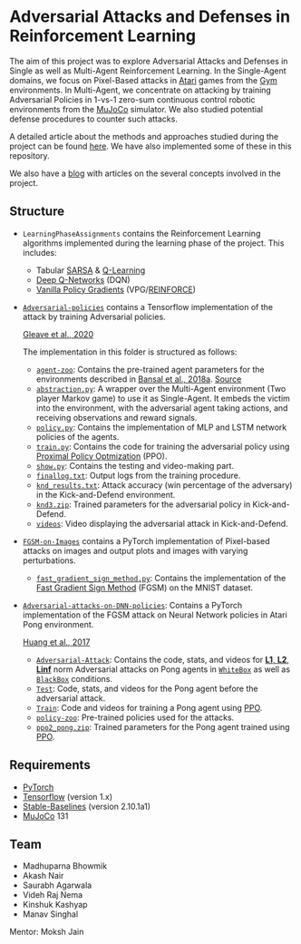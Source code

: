 # Adversarial Attacks and Defenses in Reinforcement Learning

The aim of this project was to explore Adversarial Attacks and Defenses in Single as well as Multi-Agent Reinforcement Learning. In the Single-Agent domains, we focus on Pixel-Based attacks in [Atari](https://gym.openai.com/envs/#atari) games from the [Gym](https://gym.openai.com/) environments. In Multi-Agent, we concentrate on attacking by training Adversarial Policies in 1-vs-1 zero-sum continuous control robotic environments from the [MuJoCo](http://www.mujoco.org/) simulator. We also studied potential defense procedures to counter such attacks.

A detailed article about the methods and approaches studied during the project can be found [here](https://aarl-ieee-nitk.github.io/reinforcement-learning,/adversarial/attacks,/defense/mechanisms/2020/04/09/Survey-on-Adversarial-attacks-and-defenses.html). We have also implemented some of these in this repository.

We also have a [blog](https://aarl-ieee-nitk.github.io/) with articles on the several concepts involved in the project.

## Structure

* `LearningPhaseAssignments` contains the Reinforcement Learning algorithms implemented during the learning phase of the project. This includes:
  * Tabular [SARSA](http://incompleteideas.net/book/first/ebook/node64.html) & [Q-Learning](http://incompleteideas.net/book/first/ebook/node65.html)
  * [Deep Q-Networks](https://www.cs.toronto.edu/~vmnih/docs/dqn.pdf) (DQN)
  * [Vanilla Policy Gradients](https://papers.nips.cc/paper/1713-policy-gradient-methods-for-reinforcement-learning-with-function-approximation.pdf) (VPG/[REINFORCE](https://people.cs.umass.edu/~barto/courses/cs687/williams92simple.pdf))
  
* [`Adversarial-policies`](https://github.com/IEEE-NITK/Adversarial-Reinforcement-Learning/tree/master/Adversarial-policies) contains a Tensorflow implementation of the attack by training Adversarial policies.

  [Gleave et al., 2020](https://arxiv.org/abs/1905.10615)
  
  The implementation in this folder is structured as follows:
    * [`agent-zoo`](https://github.com/IEEE-NITK/Adversarial-Reinforcement-Learning/tree/master/Adversarial-policies/agent-zoo): Contains the pre-trained agent parameters for the environments described in [Bansal et al., 2018a](https://arxiv.org/abs/1710.03748). [Source](https://github.com/openai/multiagent-competition)
    * [`abstraction.py`](https://github.com/IEEE-NITK/Adversarial-Reinforcement-Learning/blob/master/Adversarial-policies/abstraction.py): A wrapper over the Multi-Agent environment (Two player Markov game) to use it as Single-Agent. It embeds the victim into the environment, with the adversarial agent taking actions, and receiving observations and reward signals. 
    * [`policy.py`](https://github.com/IEEE-NITK/Adversarial-Reinforcement-Learning/blob/master/Adversarial-policies/policy.py): Contains the implementation of MLP and LSTM network policies of the agents.
    * [`train.py`](https://github.com/IEEE-NITK/Adversarial-Reinforcement-Learning/blob/master/Adversarial-policies/train.py): Contains the code for training the adversarial policy using [Proximal Policy Optmization](https://aarl-ieee-nitk.github.io/reinforcement-learning,/policy-gradient-methods,/sampled-learning,/optimization/theory/2020/03/25/Proximal-Policy-Optimization.html) (PPO).
    * [`show.py`](https://github.com/IEEE-NITK/Adversarial-Reinforcement-Learning/blob/master/Adversarial-policies/show.py): Contains the testing and video-making part.
    * [`finallog.txt`](https://github.com/IEEE-NITK/Adversarial-Reinforcement-Learning/blob/master/Adversarial-policies/finallog.txt): Output logs from the training procedure.
    * [`knd_results.txt`](https://github.com/IEEE-NITK/Adversarial-Reinforcement-Learning/blob/master/Adversarial-policies/knd_results.txt): Attack accuracy (win percentage of the adversary) in the Kick-and-Defend environment.
    * [`knd3.zip`](https://github.com/IEEE-NITK/Adversarial-Reinforcement-Learning/blob/master/Adversarial-policies/knd3.zip): Trained parameters for the adversarial policy in Kick-and-Defend.
    * [`videos`](https://github.com/IEEE-NITK/Adversarial-Reinforcement-Learning/tree/master/Adversarial-policies/videos/adversarial): Video displaying the adversarial attack in Kick-and-Defend.

* [`FGSM-on-Images`](https://github.com/IEEE-NITK/Adversarial-Reinforcement-Learning/tree/master/FGSM-on-images) contains a PyTorch implementation of Pixel-based attacks on images and output plots and images with varying perturbations.

  * [`fast_gradient_sign_method.py`](https://github.com/IEEE-NITK/Adversarial-Reinforcement-Learning/blob/master/FGSM-on-images/fast_gradient_sign_method.py): Contains the implementation of the [Fast Gradient Sign Method](https://arxiv.org/abs/1412.6572) (FGSM) on the MNIST dataset.
  
* [`Adversarial-attacks-on-DNN-policies`](https://github.com/IEEE-NITK/Adversarial-Reinforcement-Learning/tree/master/Adversarial-attacks-on-DNN-policies): Contains a PyTorch implementation of the FGSM attack on Neural Network policies in Atari Pong environment.

  [Huang et al., 2017](https://arxiv.org/abs/1702.02284)

  * [`Adversarial-Attack`](https://github.com/IEEE-NITK/Adversarial-Reinforcement-Learning/tree/master/Adversarial-attacks-on-DNN-policies/Adversarial-Attack): Contains the code, stats, and videos for [**L1**, **L2**, **Linf**](https://en.wikipedia.org/wiki/Matrix_norm#:~:text=In%20mathematics%2C%20a%20matrix%20norm,matrices%20(of%20given%20dimensions).) norm Adversarial attacks on Pong agents in [`WhiteBox`](https://github.com/IEEE-NITK/Adversarial-Reinforcement-Learning/tree/master/Adversarial-attacks-on-DNN-policies/Adversarial-Attack/WhiteBox-attacks) as well as [`BlackBox`](https://github.com/IEEE-NITK/Adversarial-Reinforcement-Learning/tree/master/Adversarial-attacks-on-DNN-policies/Adversarial-Attack/BlackBox-attacks) conditions.
  * [`Test`](https://github.com/IEEE-NITK/Adversarial-Reinforcement-Learning/tree/master/Adversarial-attacks-on-DNN-policies/Test): Code, stats, and videos for the Pong agent before the adversarial attack.
  * [`Train`](https://github.com/IEEE-NITK/Adversarial-Reinforcement-Learning/tree/master/Adversarial-attacks-on-DNN-policies/Train): Code and videos for training a Pong agent using [PPO](https://aarl-ieee-nitk.github.io/reinforcement-learning,/policy-gradient-methods,/sampled-learning,/optimization/theory/2020/03/25/Proximal-Policy-Optimization.html).
  * [`policy-zoo`](https://github.com/IEEE-NITK/Adversarial-Reinforcement-Learning/tree/master/Adversarial-attacks-on-DNN-policies/policy-zoo): Pre-trained policies used for the attacks.
  * [`ppo2_pong.zip`](https://github.com/IEEE-NITK/Adversarial-Reinforcement-Learning/tree/master/Adversarial-attacks-on-DNN-policies/ppo2_pong.zip): Trained parameters for the Pong agent trained using [PPO](https://aarl-ieee-nitk.github.io/reinforcement-learning,/policy-gradient-methods,/sampled-learning,/optimization/theory/2020/03/25/Proximal-Policy-Optimization.html).

## Requirements
* [PyTorch](https://pytorch.org/)
* [Tensorflow](https://www.tensorflow.org/) (version 1.x)
* [Stable-Baselines](https://github.com/hill-a/stable-baselines) (version 2.10.1a1)
* [MuJoCo](http://www.mujoco.org/) 131

## Team
* Madhuparna Bhowmik
* Akash Nair
* Saurabh Agarwala
* Videh Raj Nema
* Kinshuk Kashyap
* Manav Singhal

Mentor: Moksh Jain
